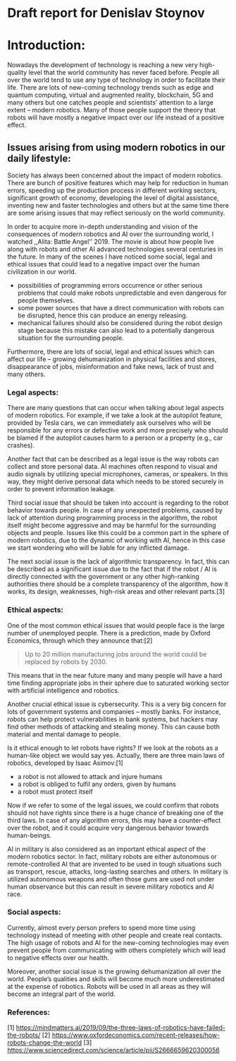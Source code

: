 # Draft report for Denislav Stoynov

# Introduction:

Nowadays the development of technology is reaching a new very high-quality level that the world community has never faced before. People all over the world tend to use any type of technology in order to facilitate their life. There are lots of new-coming technology trends such as edge and quantum computing, virtual and augmented reality, blockchain, 5G and many others but one catches people and scientists’ attention to a large extent – modern robotics. Many of those people support the theory that robots will have mostly a negative impact over our life instead of a positive effect.

## Issues arising from using modern robotics in our daily lifestyle:

Society has always been concerned about the impact of modern robotics. There are bunch of positive features which may help for reduction in human errors, speeding up the production process in different working sectors, significant growth of economy, developing the level of digital assistance, inventing new and faster technologies and others but at the same time there are some arising issues that may reflect seriously on the world community.

In order to acquire more in-depth understanding and vision of the consequences of modern robotics and AI over the surrounding world, I watched ,,Alita: Battle Angel’’ 2019. The movie is about how people live along with robots and other AI advanced technologies several centuries in the future. In many of the scenes I have noticed some social, legal and ethical issues that could lead to a negative impact over the human civilization in our world.

- possibilities of programming errors occurrence or other serious problems that could make robots unpredictable and even dangerous for people themselves. 
- some power sources that have a direct communication with robots can bе disrupted, hence this can produce an energy releasing.
- mechanical failures should also be considered during the robot design stage because this mistake can also lead to a potentially dangerous situation for the surrounding people.

Furthermore, there are lots of social, legal and ethical issues which can affect our life – growing dehumanization in physical facilities and stores, disappearance of jobs, misinformation and fake news, lack of trust and many others.

### Legal aspects:

There are many questions that can occur when talking about legal aspects of modern robotics. 
For example, if we take a look at the autopilot feature, provided by Tesla cars, we can immediately ask ourselves who will be responsible for any errors or defective work and more precisely who should be blamed if the autopilot causes harm to a person or a property (e.g., car crashes). 

Another fact that can be described as a legal issue is the way robots can collect and store personal data. AI machines often respond to visual and audio signals by utilizing special microphones, cameras, or speakers. In this way, they might derive personal data which needs to be stored securely in order to prevent information leakage.

Third social issue that should be taken into account is regarding to the robot behavior towards people. In case of any unexpected problems, caused by lack of attention during programming process in the algorithm, the robot itself might become aggressive and may be harmful for the surrounding objects and people. Issues like this could be a common part in the sphere of modern robotics, due to the dynamic of working with AI, hence in this case we start wondering who will be liable for any inflicted damage.

The next social issue is the lack of algorithmic transparency. In fact, this can be described as a significant issue due to the fact that if the robot / AI is directly connected with the government or any other high-ranking authorities there should be a complete transparency of the algorithm, how it works, its design, weaknesses, high-risk areas and other relevant parts.[3]

### Ethical aspects:

One of the most common ethical issues that would people face is the large number of unemployed people. There is a prediction, made by Oxford Economics, through which they announce that:[2]

>Up to 20 million manufacturing jobs around the world could be replaced by robots by 2030. 

This means that in the near future many and many people will have a hard time finding appropriate jobs in their sphere due to saturated working sector with artificial intelligence and robotics.

Another crucial ethical issue is cybersecurity. This is a very big concern for lots of government systems and companies – mostly banks. For instance, robots can help protect vulnerabilities in bank systems, but hackers may find other methods of attacking and stealing money. This can cause both material and mental damage to people.

Is it ethical enough to let robots have rights? If we look at the robots as a human-like object we would say yes. Actually, there are three main laws of robotics, developed by Isaac Asimov:[1]

- a robot is not allowed to attack and injure humans
- a robot is obliged to fulfil any orders, given by humans
- a robot must protect itself

Now if we refer to some of the legal issues, we could confirm that robots should not have rights since there is a huge chance of breaking one of the third laws. In case of any algorithm errors, this may have a counter-effect over the robot, and it could acquire very dangerous behavior towards human-beings.

AI in military is also considered as an important ethical aspect of the modern robotics sector. In fact, military robots are either autonomous or remote-controlled AI that are invented to be used in tough situations such as transport, rescue, attacks, long-lasting searches and others. In military is utilized autonomous weapons and often those guns are used not under human observance but this can result in severe military robotics and AI race.

### Social aspects:

Currently, almost every person prefers to spend more time using technology instead of meeting with other people and create real contacts. The high usage of robots and AI for the new-coming technologies may even prevent people from communicating with others completely which will lead to negative effects over our health.

Moreover, another social issue is the growing dehumanization all over the world. People’s qualities and skills will become much more underestimated at the expense of robotics. Robots will be used in all areas as they will become an integral part of the world.

### References:

[1] https://mindmatters.ai/2019/09/the-three-laws-of-robotics-have-failed-the-robots/
[2] https://www.oxfordeconomics.com/recent-releases/how-robots-change-the-world
[3] https://www.sciencedirect.com/science/article/pii/S2666659620300056
